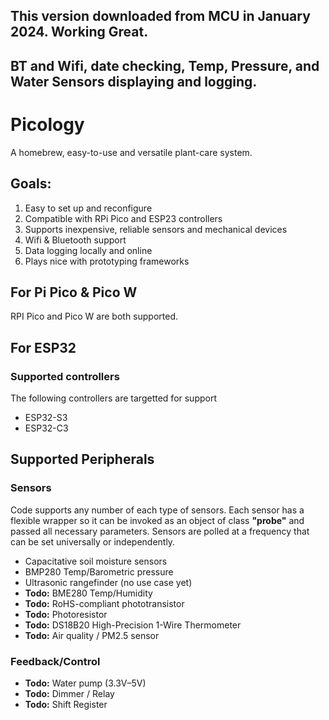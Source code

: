 ## This version downloaded from MCU in January 2024. Working Great.
## BT and Wifi, date checking, Temp, Pressure, and Water Sensors displaying and logging.

# Picology
A homebrew, easy-to-use and versatile plant-care system. 

## Goals:
1. Easy to set up and reconfigure
2. Compatible with RPi Pico and ESP23 controllers
3. Supports inexpensive, reliable sensors and mechanical devices
4. Wifi & Bluetooth support
5. Data logging locally and online
6. Plays nice with prototyping frameworks

## For Pi Pico & Pico W
RPI Pico and Pico W are both supported.

## For ESP32
### Supported controllers
The following controllers are targetted for support
- ESP32-S3
- ESP32-C3

## Supported Peripherals
### Sensors
Code supports any number of each type of sensors. Each sensor has a flexible wrapper so it can be invoked as an object of class **"probe"** and passed all necessary parameters. Sensors are polled at a frequency that can be set universally or independently.
- Capacitative soil moisture sensors
- BMP280 Temp/Barometric pressure
- Ultrasonic rangefinder (no use case yet) 
- **Todo:** BME280 Temp/Humidity
- **Todo:** RoHS-compliant phototransistor
- **Todo:** Photoresistor
- **Todo:** DS18B20 High-Precision 1-Wire Thermometer
- **Todo:** Air quality / PM2.5 sensor

### Feedback/Control
- **Todo:** Water pump (3.3V–5V)
- **Todo:** Dimmer / Relay
- **Todo:** Shift Register
